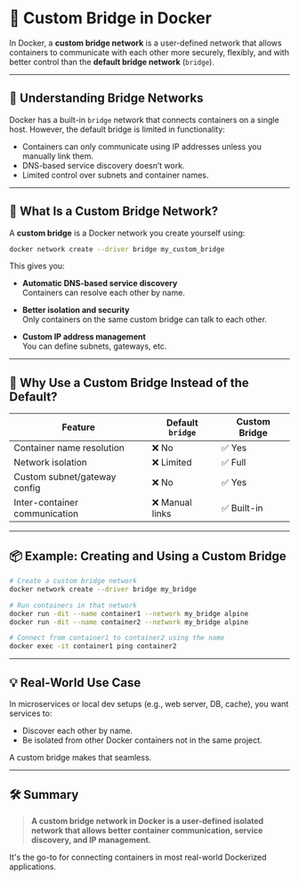 
# 🚢 Custom Bridge in Docker

In Docker, a **custom bridge network** is a user-defined network that allows containers to communicate with each other more securely, flexibly, and with better control than the **default bridge network** (`bridge`).

---

## 🧠 Understanding Bridge Networks

Docker has a built-in `bridge` network that connects containers on a single host. However, the default bridge is limited in functionality:

- Containers can only communicate using IP addresses unless you manually link them.
- DNS-based service discovery doesn’t work.
- Limited control over subnets and container names.

---

## 🚀 What Is a Custom Bridge Network?

A **custom bridge** is a Docker network you create yourself using:

```bash
docker network create --driver bridge my_custom_bridge
```

This gives you:

- **Automatic DNS-based service discovery**  
  Containers can resolve each other by name.

- **Better isolation and security**  
  Only containers on the same custom bridge can talk to each other.

- **Custom IP address management**  
  You can define subnets, gateways, etc.

---

## 🔧 Why Use a Custom Bridge Instead of the Default?

| Feature                       | Default `bridge` | Custom Bridge |
|------------------------------|------------------|----------------|
| Container name resolution    | ❌ No             | ✅ Yes         |
| Network isolation            | ❌ Limited        | ✅ Full        |
| Custom subnet/gateway config | ❌ No             | ✅ Yes         |
| Inter-container communication| ❌ Manual links   | ✅ Built-in    |

---

## 📦 Example: Creating and Using a Custom Bridge

```bash
# Create a custom bridge network
docker network create --driver bridge my_bridge

# Run containers in that network
docker run -dit --name container1 --network my_bridge alpine
docker run -dit --name container2 --network my_bridge alpine

# Connect from container1 to container2 using the name
docker exec -it container1 ping container2
```

---

## 💡 Real-World Use Case

In microservices or local dev setups (e.g., web server, DB, cache), you want services to:

- Discover each other by name.
- Be isolated from other Docker containers not in the same project.

A custom bridge makes that seamless.

---

## 🛠 Summary

> **A custom bridge network in Docker is a user-defined isolated network that allows better container communication, service discovery, and IP management.**

It's the go-to for connecting containers in most real-world Dockerized applications.
